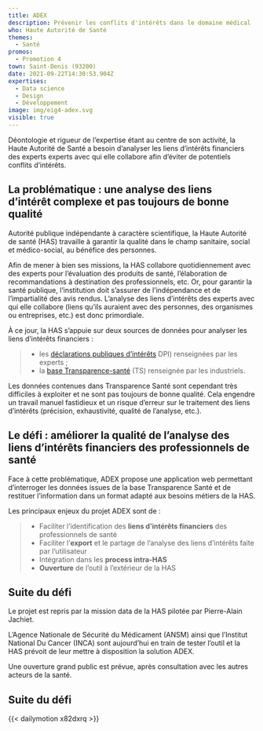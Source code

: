 ```yaml
---
title: ADEX
description: Prévenir les conflits d'intérêts dans le domaine médical
who: Haute Autorité de Santé
themes:
  - Santé
promos:
  - Promotion 4
town: Saint-Denis (93200)
date: 2021-09-22T14:30:53.904Z
expertises:
  - Data science
  - Design
  - Développement
image: img/eig4-adex.svg
visible: true
---
```

Déontologie et rigueur de l’expertise étant au centre de son activité, la Haute Autorité de Santé a besoin d’analyser les liens d’intérêts financiers des experts experts avec qui elle collabore afin d’éviter de potentiels conflits d’intérêts.

## La problématique : une analyse des liens d’intérêt complexe et pas toujours de bonne qualité

Autorité publique indépendante à caractère scientifique, la Haute Autorité de santé (HAS) travaille à garantir la qualité dans le champ sanitaire, social et médico-social, au bénéfice des personnes.

Afin de mener à bien ses missions, la HAS collabore quotidiennement avec des experts pour l’évaluation des produits de santé, l’élaboration de recommandations à destination des professionnels, etc. Or, pour garantir la santé publique, l’institution doit s’assurer de l’indépendance et de l’impartialité des avis rendus. L’analyse des liens d’intérêts des experts avec qui elle collabore (liens qu’ils auraient avec des personnes, des organismes ou entreprises, etc.) est donc primordiale.

À ce jour, la HAS s’appuie sur deux sources de données pour analyser les liens d’intérêts financiers :

> * les [déclarations publiques d’intérêts](https://dpi.sante.gouv.fr/dpi-public-webapp/app/consultation/accueil) [](https://dpi.sante.gouv.fr/dpi-public-webapp/app/consultation/accueil)DPI) renseignées par les experts ;
> * la [base Transparence-santé](https://www.transparence.sante.gouv.fr/flow/main;jsessionid=B548CE0D257DC619125024538838EEDD?execution=e1s1) (TS) renseignée par les industriels.

Les données contenues dans Transparence Santé sont cependant très difficiles à exploiter et ne sont pas toujours de bonne qualité. Cela engendre un travail manuel fastidieux et un risque d’erreur sur le traitement des liens d’intérêts (précision, exhaustivité, qualité de l’analyse, etc.).

## Le défi : améliorer la qualité de l’analyse des liens d’intérêts financiers des professionnels de santé

Face à cette problématique, ADEX propose une application web permettant d’interroger les données issues de la base Transparence Santé et de restituer l’information dans un format adapté aux besoins métiers de la HAS.

Les principaux enjeux du projet ADEX sont de :

> * Faciliter l’identification des **liens d’intérêts financiers** des professionnels de santé
> * Faciliter l’**export** et le partage de l’analyse des liens d’intérêts faite par l’utilisateur
> * Intégration dans les **process intra-HAS**
> * **Ouverture** de l’outil à l’extérieur de la HAS

## Suite du défi

Le projet est repris par la mission data de la HAS pilotée par Pierre-Alain Jachiet.

L’Agence Nationale de Sécurité du Médicament (ANSM) ainsi que l’Institut National Du Cancer (INCA) sont aujourd’hui en train de tester l’outil et la HAS prévoit de leur mettre à disposition la solution ADEX.

Une ouverture grand public est prévue, après consultation avec les autres acteurs de la santé.

## Suite du défi

{{< dailymotion x82dxrq >}}